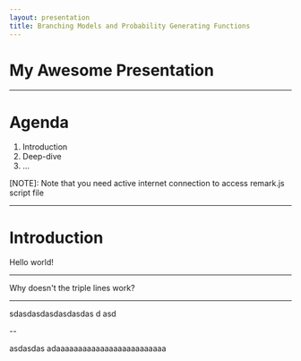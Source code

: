 ```yaml
---
layout: presentation
title: Branching Models and Probability Generating Functions
---
```


# My Awesome Presentation

---

# Agenda

1. Introduction
2. Deep-dive
3. ...

[NOTE]: Note that you need active internet connection to access remark.js script file

---

# Introduction

Hello world!

---
Why doesn't the triple lines work?

---

sdasdasdasdasdasdas d asd 

--
 
 asdasdas
 adaaaaaaaaaaaaaaaaaaaaaaaaa

